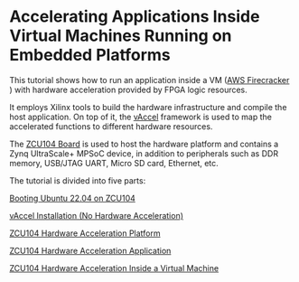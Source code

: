 # **Accelerating Applications Inside Virtual Machines Running on Embedded Platforms** 



This tutorial shows how to run an application inside a VM ([AWS Firecracker](https://firecracker-microvm.github.io/)
) with hardware acceleration provided by FPGA logic resources. 

It employs Xilinx tools to build the hardware infrastructure and compile the host application. On top of it, the [vAccel](https://vaccel.org/) framework is used to map the accelerated functions to different hardware resources.

The [ZCU104 Board](https://www.xilinx.com/products/boards-and-kits/zcu104.html) is used to host the hardware platform and contains a Zynq UltraScale+ MPSoC device, in addition to peripherals such as DDR memory, USB/JTAG UART, Micro SD card, Ethernet, etc.



The tutorial is divided into five parts:




[Booting Ubuntu 22.04 on ZCU104](/boot)

[vAccel Installation (No Hardware Acceleration)](/vaccel_install) 

[ZCU104 Hardware Acceleration Platform](/zcu104_hw_platform)

[ZCU104 Hardware Acceleration Application](/zcu104_hw_acceleration)

[ZCU104 Hardware Acceleration Inside a Virtual Machine](/zcu104_vm_hw_accel)
